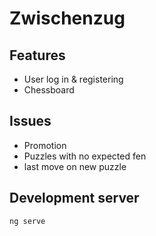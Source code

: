# Zwischenzug

## Features

- User log in & registering
- Chessboard

## Issues

- Promotion
- Puzzles with no expected fen
- last move on new puzzle

## Development server

`ng serve`
